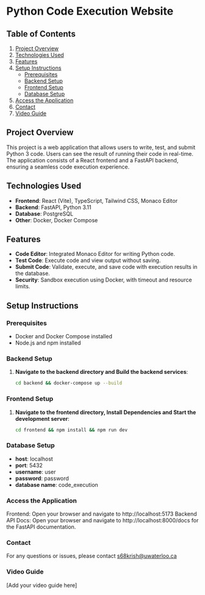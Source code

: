 # Python Code Execution Website

## Table of Contents

1. [Project Overview](#project-overview)
2. [Technologies Used](#technologies-used)
3. [Features](#features)
4. [Setup Instructions](#setup-instructions)
   - [Prerequisites](#prerequisites)
   - [Backend Setup](#backend-setup)
   - [Frontend Setup](#frontend-setup)
   - [Database Setup](#database-setup)
5. [Access the Application](#access-the-application)
6. [Contact](#contact)
7. [Video Guide](#video-guide)

## Project Overview

This project is a web application that allows users to write, test, and submit Python 3 code. Users can see the result of running their code in real-time. The application consists of a React frontend and a FastAPI backend, ensuring a seamless code execution experience.

## Technologies Used

- **Frontend**: React (Vite), TypeScript, Tailwind CSS, Monaco Editor
- **Backend**: FastAPI, Python 3.11
- **Database**: PostgreSQL
- **Other**: Docker, Docker Compose

## Features

- **Code Editor**: Integrated Monaco Editor for writing Python code.
- **Test Code**: Execute code and view output without saving.
- **Submit Code**: Validate, execute, and save code with execution results in the database.
- **Security**: Sandbox execution using Docker, with timeout and resource limits.

## Setup Instructions

### Prerequisites

- Docker and Docker Compose installed
- Node.js and npm installed

### Backend Setup

1. **Navigate to the backend directory and Build the backend services**:
   ```sh
   cd backend && docker-compose up --build
   ```

### Frontend Setup

1. **Navigate to the frontend directory, Install Dependencies and Start the development server**:
   ```sh
   cd frontend && npm install && npm run dev
   ```

### Database Setup

- **host**: localhost
- **port**: 5432
- **username**: user
- **password**: password
- **database name**: code_execution

### Access the Application

Frontend: Open your browser and navigate to http://localhost:5173
Backend API Docs: Open your browser and navigate to http://localhost:8000/docs for the FastAPI documentation.

### Contact
For any questions or issues, please contact s68krish@uwaterloo.ca

### Video Guide
[Add your video guide here]